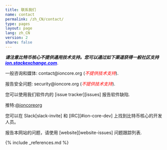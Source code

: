 ```yaml
---
title: 联系我们
name: contact
permalink: /zh_CN/contact/
type: pages
layout: page
lang: zh_CN
version: 2
share: false
---
```


<i style="font-weight: bold">请注意比特币核心不提供通用技术支持。您可以通过如下渠道获得一般社区支持 <a style="color:blue" href="https://ion.stackexchange.com/">ion.stackexchange.com</a></i>.

一般咨询和媒体: <i class="fa fa-fw fa-envelope"></i> contact<span style="display:none"></span>@ioncore.org (<i style="color:red">不提供技术支持</i>).

报告安全问题: <i class="fa fa-fw fa-envelope"></i> security<span style="display:none"></span>@ioncore.org (<i style="color:red">不提供技术支持</i>).

您可以使用我们软件内的 <i class="fa fa-fw fa-github"></i> [issue tracker][issues] 报告软件缺陷.

<i class="fa fa-fw fa-twitter"></i>推特:<a href="https://twitter.com/ioncoreorg/">@ioncoreorg</a>

您可以在 <i class="fa fa-fw fa-slack"></i> Slack[slack-invite] 和 [IRC][#ion-core-dev] 上找到比特币核心的开发人员。 

报告本网站的问题，请使用 [website][website-issues] 问题跟踪列表.

{% include _references.md %}
